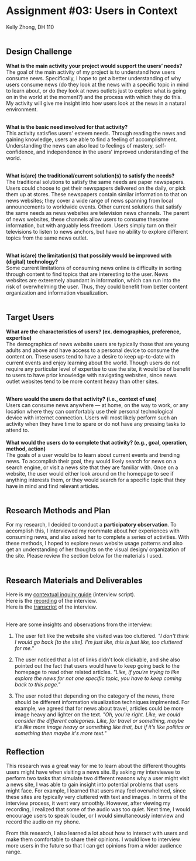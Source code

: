 # Assignment #03: Users in Context
Kelly Zhong, DH 110
<br>
<br>

## Design Challenge
**What is the main activity your project would support the users’ needs?**
<br>
The goal of the main activity of my project is to understand how users consume news. Specifically, I hope to get a better understanding of why users consume news (do they look at the news with a specific topic in mind to learn about, or do they look at news outlets just to explore what is going on in the world at the moment?) and the process with which they do this. My activity will give me insight into how users look at the news in a natural environment.
<br>
<br>

**What is the basic need involved for that activity?**
<br>
This activity satisfies users' esteem needs. Through reading the news and gaining knowledge, users are able to find a feeling of accomplishment. Understanding the news can also lead to feelings of mastery, self-confidence, and independence in the users' improved understanding of the world. 
<br>
<br>

**What is(are) the traditional/current solution(s) to satisfy the needs?**
<br>
The traditional solutions to satisfy the same needs are paper newspapers. Users could choose to get their newspapers delivered on the daily, or pick them up at stores. These newspapers contain similar information to that on news websites; they cover a wide range of news spanning from local announcements to worldwide events. Other current solutions that satisfy the same needs as news websites are television news channels. The parent of news websites, these channels allow users to consume thesame information, but with arguably less freedom. Users simply turn on their televisions to listen to news anchors, but have no ability to explore different topics from the same news outlet. 
<br>
<br>

**What is(are) the limitation(s) that possibly would be improved with (digital) technology?**
<br>
Some current limitations of consuming news online is difficulty in sorting through content to find topics that are interesting to the user. News websites are exteremely abundant in information, which can run into the risk of overwhelming the user. Thus, they could benefit from better content organization and information visualization.
<br>
<br>

## Target Users
**What are the characteristics of users? (ex. demographics, preference, expertise)**
<br>
The demographics of news website users are typically those that are young adults and above and have access to a personal device to consume the content on. These users tend to have a desire to keep up-to-date with current events and enjoy learning about the world. Though users do not require any particular level of expertise to use the site, it would be of benefit to users to have prior knowledge with navigating websites, since news outlet websites tend to be more content heavy than other sites.
<br>
<br>

**Where would the users do that activity? (i.e., context of use)**
<br>
Users can consume news anywhere — at home, on the way to work, or any location where they can comfortably use their personal technological device with internet connection. Users will most likely perform such an activity when they have time to spare or do not have any pressing tasks to attend to.
<br>
<br>
**What would the users do to complete that activity? (e.g., goal, operation, method, action)**
<br>
The goals of a user would be to learn about current events and trending news. To accomplish their goal, they would likely search for news on a search engine, or visit a news site that they are familiar with. Once on a website, the user would either look around on the homepage to see if anything interests them, or they would search for a specific topic that they have in mind and find relevant articles. 
<br>
<br>

## Research Methods and Plan
For my research, I decided to conduct a **participatory observation**. To accomplish this, I interviewed my roommate about her experiences with consuming news, and also asked her to complete a series of activities. With these methods, I hoped to explore news website usage patterns and also get an understanding of her thoughts on the visual design/ organization of the site. Please review the section below for the materials I used.
<br>
<br>

## Research Materials and Deliverables
Here is my <a href="https://docs.google.com/document/d/1hlftcgTstTGgIyE7GM145e0d-cWfpP69Q2iNJLMXvCg/edit?usp=sharing"> contextual inquiry guide</a> (interview script).
<br>
Here is the <a href="https://drive.google.com/file/d/1VkU-N8IdE86Y062FsJ73bp3Uz-Tt0hYr/view?usp=sharing"> recording</a> of the interview.
<br>
Here is the <a href="https://docs.google.com/document/d/1xtRzBcJwGVAmGYNDwP17aa-HhXJwSuUqNOWigxoyucw/edit?usp=sharing"> transcript</a> of the interview. 
<br>
<br>

Here are some insights and observations from the interview: 
1. The user felt like the website she visited was too cluttered.
_"I don't think I would go back [to the site]. I'm just like, this is just like, too cluttered for me."_

2. The user noticed that a lot of links didn't look clickable, and she also pointed out the fact that users would have to keep going back to the homepage to read other related articles.
_"Like, if you're trying to like explore the news for not one specific topic, you have to keep coming back to this page."_

3. The user noted that depending on the category of the news, there should be different information visualization techniques implmented. For example, we agreed that for news about travel, articles could be more image heavy and lighter on the text. 
_"Oh, you're right. Like, we could consider the different categories. Like, for travel or something, maybe it's like more image heavy or something like that, but if it’s like politics or something then maybe it's more text."_

## Reflection
This research was a great way for me to learn about the different thoughts users might have when visiting a news site. By asking my interviewee to perform two tasks that simulate two different reasons why a user might visit a news site, I was able to gain insight into potential problems that users might face. For example, I learned that users may feel overwhelmed, since these sites are typically very cluttered with text and images. In terms of the interview process, it went very smoothly. However, after viewing my recording, I realized that some of the audio was too quiet. Next time, I would encourage users to speak louder, or I would simultaneously interview and record the audio on my phone. 

From this research, I also learned a lot about how to interact with users and make them comfortable to share their opinions. I would love to interview more users in the future so that I can get opinions from a wider audience range. 



